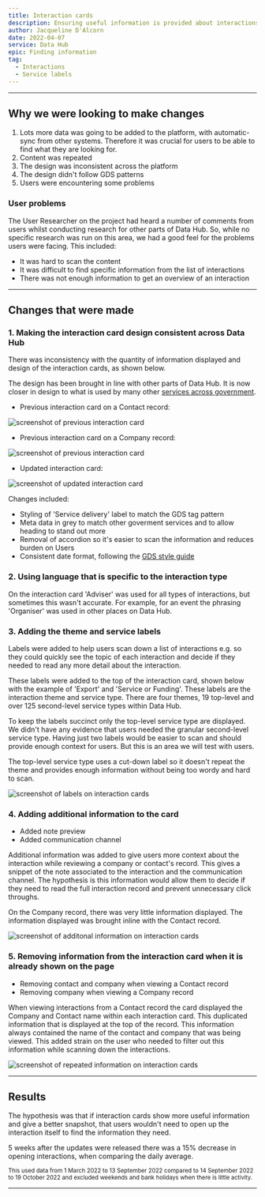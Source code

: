```yaml
---
title: Interaction cards
description: Ensuring useful information is provided about interactions wherever the summary card is viewed. Making interaction cards consistent across Data Hub.
author: Jacqueline D'Alcorn
date: 2022-04-07
service: Data Hub
epic: Finding information
tag:
  - Interactions
  - Service labels
---
```


***
## Why we were looking to make changes
1. Lots more data was going to be added to the platform, with automatic-sync from other systems. Therefore it was crucial for users to be able to find what they are looking for.
2. Content was repeated
3. The design was inconsistent across the platform
4. The design didn't follow GDS patterns
5. Users were encountering some problems

### User problems
The User Researcher on the project had heard a number of comments from users whilst conducting research for other parts of Data Hub. So, while no specific research was run on this area, we had a good feel for the problems users were facing. This included:

* It was hard to scan the content
* It was difficult to find specific information from the list of interactions
* There was not enough information to get an overview of an interaction

***
## Changes that were made
### 1. Making the interaction card design consistent across Data Hub
There was inconsistency with the quantity of information displayed and design of the interaction cards, as shown below.

The design has been brought in line with other parts of Data Hub. It is now closer in design to what is used by many other [services across government](https://live-stuff.herokuapp.com/document-types/finder).

* Previous interaction card on a Contact record:

![screenshot of previous interaction card](interaction-card--previous--contact.png)

* Previous interaction card on a Company record:

![screenshot of previous interaction card](interaction-card--previous--company.png)

* Updated interaction card:

![screenshot of updated interaction card](interaction-card--updated.png)

Changes included:
* Styling of 'Service delivery' label to match the GDS tag pattern
* Meta data in grey to match other goverment services and to allow heading to stand out more
* Removal of accordion so it's easier to scan the information and reduces burden on Users
* Consistent date format, following the [GDS style guide](https://www.gov.uk/guidance/style-guide/a-to-z-of-gov-uk-style#dates)

### 2. Using language that is specific to the interaction type
On the interaction card 'Adviser' was used for all types of interactions, but sometimes this wasn't  accurate. For example, for an event the phrasing 'Organiser' was used in other places on Data Hub.

### 3. Adding the theme and service labels
Labels were added to help users scan down a list of interactions e.g. so they could quickly see the topic of each interaction and decide if they needed to read any more detail about the interaction.

These labels were added to the top of the interaction card, shown below with the example of 'Export' and 'Service or Funding'. These labels are the interaction theme and service type. There are four themes, 19 top-level and over 125 second-level service types within Data Hub.

To keep the labels succinct only the top-level service type are displayed. We didn't have any evidence that users needed the granular second-level service type. Having just two labels would be easier to scan and should provide enough context for users. But this is an area we will test with users.

The top-level service type uses a cut-down label so it doesn't repeat the theme and provides enough information without being too wordy and hard to scan.

![screenshot of labels on interaction cards](interaction-card--labels.png)

### 4. Adding additional information to the card
* Added note preview
* Added communication channel

Additional information was added to give users more context about the interaction while reviewing a company or contact's record. This gives a snippet of the note associated to the interaction and the communication channel. The hypothesis is this information would allow them to decide if they need to read the full interaction record and prevent unnecessary click throughs.

On the Company record, there was very little information displayed. The information displayed was brought inline with the Contact record.

![screenshot of additonal information on interaction cards](interaction-card--additional-info.png)

### 5. Removing information from the interaction card when it is already shown on the page
* Removing contact and company when viewing a Contact record
* Removing company when viewing a Company record

When viewing interactions from a Contact record the card displayed the Company and Contact name within each interaction card. This duplicated information that is displayed at the top of the record. This information always contained the name of the contact and company that was being viewed. This added strain on the user who needed to filter out this information while scanning down the interactions.

![screenshot of repeated information on interaction cards](interaction-card--repeated-information.png)

***
## Results
The hypothesis was that if interaction cards show more useful information and give a better snapshot, that users wouldn't need to open up the interaction itself to find the information they need.

5 weeks after the updates were released there was a 15% decrease in opening interactions, when comparing the daily average.

<sup>This used data from 1 March 2022 to 13 September 2022 compared to 14 September 2022 to 19 October 2022 and excluded weekends and bank holidays when there is little activity. </sup>

***
